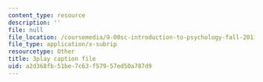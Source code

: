 ```yaml
---
content_type: resource
description: ''
file: null
file_location: /coursemedia/9-00sc-introduction-to-psychology-fall-2011/a2d368fb51be7c63f57957ed50a787d9_MYMYXhR2Ppw.srt
file_type: application/x-subrip
resourcetype: Other
title: 3play caption file
uid: a2d368fb-51be-7c63-f579-57ed50a787d9
---
```

